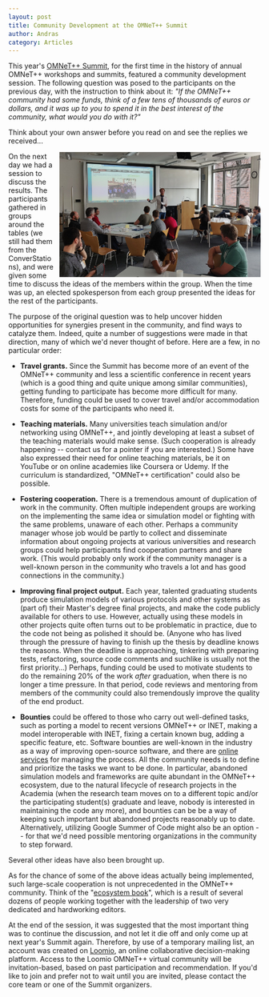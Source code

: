 ```yaml
---
layout: post
title: Community Development at the OMNeT++ Summit
author: Andras
category: Articles
---
```

This year's [OMNeT++ Summit](https://summit.omnetpp.org/archive/2019), for the first time
in the history of annual OMNeT++ workshops and summits, featured a community development
session. The following question was posed to the participants on the previous day,
with the instruction to think about it: *"If the OMNeT++ community had some funds,
think of a few tens of thousands of euros or dollars, and it was up to you to spend it
in the best interest of the community, what would you do with it?"*

Think about your own answer before you read on and see the replies we received...
<!--more-->

<img style="float: right; padding-left: 10px; height: 250px" src="/images/stories/summit2019-discussion.jpg"/>

On the next day we had a session to discuss the results. The participants gathered in groups
around the tables (we still had them from the ConverStations), and were given
some time to discuss the ideas of the members within the group. When the time was up,
an elected spokesperson from each group presented the ideas for the rest of the
participants.

The purpose of the original question was to help uncover hidden opportunities
for synergies present in the community, and find ways to catalyze them.
Indeed, quite a number of suggestions were made in that direction, many of which
we'd never thought of before. Here are a few, in no particular order:

- **Travel grants.** Since the Summit has become more of an event of the OMNeT++ community and less
a scientific conference in recent years (which is a good thing and quite unique
among similar communities), getting funding to participate has become more
difficult for many. Therefore, funding could be used to cover travel
and/or accommodation costs for some of the participants who need it.

- **Teaching materials.** Many universities teach simulation and/or networking using OMNeT++, and jointly
developing at least a subset of the teaching materials would make sense.
(Such cooperation is already happening -- contact us for a pointer if you are interested.)
Some have also expressed their need for online teaching materials, be it on
YouTube or on online academies like Coursera or Udemy. If the curriculum is
standardized, "OMNeT++ certification" could also be possible.

- **Fostering cooperation.** There is a tremendous amount of duplication of work in the community. Often multiple
independent groups are working on the implementing the same idea or simulation model
or fighting with the same problems, unaware of each other.
Perhaps a community manager whose job would be partly to collect
and disseminate information about ongoing projects at various universities and
research groups could help participants find cooperation partners and share work.
(This would probably only work if the community manager is a well-known person in
the community who travels a lot and has good connections in the community.)

- **Improving final project output.** Each year, talented graduating students
produce simulation models of various protocols
and other systems as (part of) their Master's degree final projects, and make the code
publicly available for others to use. However, actually using these models
in other projects quite often turns out to be problematic in practice,
due to the code not being as polished it should be. (Anyone who has lived through
the pressure of having to finish up the thesis by deadline knows the reasons.
When the deadline is approaching, tinkering with preparing tests, refactoring,
source code comments and suchlike is usually not the first priority...)
Perhaps, funding could be used to motivate students to do the remaining 20% of the
work *after* graduation, when there is no longer a time pressure. In that period,
code reviews and mentoring from members of the community could also tremendously
improve the quality of the end product.

- **Bounties** could be offered to those who carry out well-defined tasks, such
as porting a model to recent versions OMNeT++ or INET, making a model
interoperable with INET, fixing a certain known bug, adding a specific
feature, etc. Software bounties are well-known in the industry as a way
of improving open-source software, and there are [online services](https://www.bountysource.com/)
for managing the process. All the community needs is to define and prioritize
the tasks we want to be done. In particular, abandoned simulation models and frameworks
are quite abundant in the OMNeT++ ecosystem, due to the natural lifecycle of
research projects in the Academia (when the research team moves on to a different
topic and/or the participating student(s) graduate and leave, nobody is interested in
maintaining the code any more), and bounties can be be a way of keeping such
important but abandoned projects reasonably up to date. Alternatively, utilizing
Google Summer of Code might also be an option -- for that we'd need possible mentoring
organizations in the community to step forward.

Several other ideas have also been brought up.

As for the chance of some of the above ideas actually being implemented,
such large-scale cooperation is not unprecedented in the OMNeT++ community.
Think of the "[ecosystem book](/articles/2019/07/25/ecosystem-book.html)", which is a result
of several dozens of people working together with the leadership of two very
dedicated and hardworking editors.

At the end of the session, it was suggested that the most important thing was to
continue the discussion, and not let it die off and only come up at next year's
Summit again. Therefore, by use of a temporary mailing list, an account was created
on [Loomio](https://www.loomio.org), an online collaborative decision-making
platform. Access to the Loomio OMNeT++ virtual community will be invitation-based,
based on past participation and recommendation. If you'd like to join and prefer
not to wait until you are invited, please contact the core team or one of the
Summit organizers.
